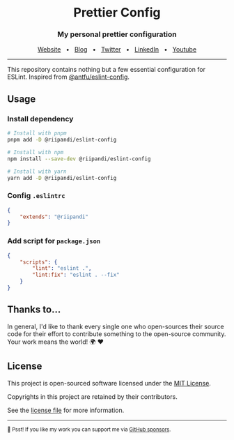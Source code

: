 <br/>
<div align="center">
  <h1>Prettier Config</h1>
  <h3 align="center">My personal prettier configuration</h3>
  <a href="https://ripandis.com">Website</a>
  <span>&nbsp;&nbsp;•&nbsp;&nbsp;</span>
  <a href="https://jurnalog.com">Blog</a>
  <span>&nbsp;&nbsp;•&nbsp;&nbsp;</span>
  <a href="https://twitter.com/riipandi">Twitter</a>
  <span>&nbsp;&nbsp;•&nbsp;&nbsp;</span>
  <a href="https://www.linkedin.com/in/aris-ripandi">LinkedIn</a>
  <span>&nbsp;&nbsp;•&nbsp;&nbsp;</span>
  <a href="https://www.youtube.com/@riipandi">Youtube</a>
</div>

---

This repository contains nothing but a few essential configuration for ESLint.
Inspired from [@antfu/eslint-config](https://github.com/antfu/eslint-config).

## Usage

### Install dependency

```sh
# Install with pnpm
pnpm add -D @riipandi/eslint-config

# Install with npm
npm install --save-dev @riipandi/eslint-config

# Install with yarn
yarn add -D @riipandi/eslint-config
```

### Config `.eslintrc`

```json
{
    "extends": "@riipandi"
}
```

### Add script for `package.json`

```json
{
    "scripts": {
        "lint": "eslint .",
        "lint:fix": "eslint . --fix"
    }
}
```

## Thanks to...

In general, I'd like to thank every single one who open-sources their source code for their effort to contribute
something to the open-source community. Your work means the world! 🌍 ❤️

## License

This project is open-sourced software licensed under the [MIT License][choosealicense].

Copyrights in this project are retained by their contributors.

See the [license file](./LICENSE) for more information.

[choosealicense]: https://choosealicense.com/licenses/mit/

---

<sub>🤫 Psst! If you like my work you can support me via [GitHub sponsors](https://github.com/sponsors/riipandi).
